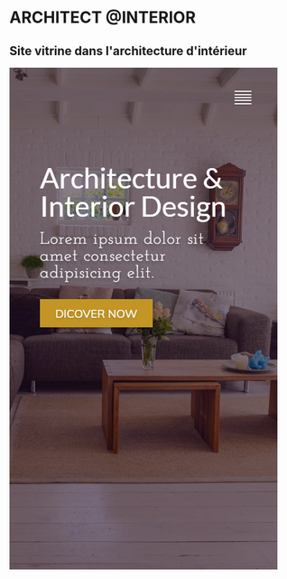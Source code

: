 # ARCHITECT @INTERIOR
## Site vitrine dans l'architecture d'intérieur

![img.png](Assets/template/img.png)